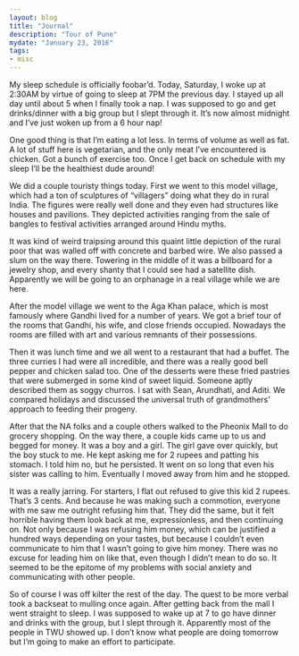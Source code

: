 ```yaml
---
layout: blog
title: "Journal"
description: "Tour of Pune"
mydate: "January 23, 2016"
tags:
- misc
---
```


My sleep schedule is officially foobar’d. Today, Saturday, I woke up at 2:30AM by virtue of going to sleep at 7PM the previous day. I stayed up all day until about 5 when I finally took a nap. I was supposed to go and get drinks/dinner with a big group but I slept through it. It’s now almost midnight and I’ve just woken up from a 6 hour nap!

One good thing is that I’m eating a lot less. In terms of volume as well as fat. A lot of stuff here is vegetarian, and the only meat I’ve encountered is chicken. Got a bunch of exercise too. Once I get back on schedule with my sleep I’ll be the healthiest dude around!

We did a couple touristy things today. First we went to this model village, which had a ton of sculptures of “villagers” doing what they do in rural India. The figures were really well done and they even had structures like houses and pavilions. They depicted activities ranging from the sale of bangles to festival activities arranged around Hindu myths. 

It was kind of weird traipsing around this quaint little depiction of the rural poor that was walled off with concrete and barbed wire. We also passed a slum on the way there. Towering in the middle of it was a billboard for a jewelry shop, and every shanty that I could see had a satellite dish. Apparently we will be going to an orphanage in a real village while we are here.

After the model village we went to the Aga Khan palace, which is most famously where Gandhi lived for a number of years. We got a brief tour of the rooms that Gandhi, his wife, and close friends occupied. Nowadays the rooms are filled with art and various remnants of their possessions.

Then it was lunch time and we all went to a restaurant that had a buffet. The three curries I had were all incredible, and there was a really good bell pepper and chicken salad too. One of the desserts were these fried pastries that were submerged in some kind of sweet liquid. Someone aptly described them as soggy churros. I sat with Sean, Arundhati, and Aditi. We compared holidays and discussed the universal truth of grandmothers’ approach to feeding their progeny.

After that the NA folks and a couple others walked to the Pheonix Mall to do grocery shopping. On the way there, a couple kids came up to us and begged for money. It was a boy and a girl. The girl gave over quickly, but the boy stuck to me. He kept asking me for 2 rupees and patting his stomach. I told him no, but he persisted. It went on so long that even his sister was calling to him. Eventually I moved away from him and he stopped.

It was a really jarring. For starters, I flat out refused to give this kid 2 rupees. That’s 3 cents. And because he was making such a commotion, everyone with me saw me outright refusing him that. They did the same, but it felt horrible having them look back at me, expressionless, and then continuing on. Not only because I was refusing him money, which can be justified a hundred ways depending on your tastes, but because I couldn’t even communicate to him that I wasn’t going to give him money. There was no excuse for leading him on like that, even though I didn’t mean to do so. It seemed to be the epitome of my problems with social anxiety and communicating with other people. 

So of course I was off kilter the rest of the day. The quest to be more verbal took a backseat to mulling once again. After getting back from the mall I went straight to sleep. I was supposed to wake up at 7 to go have dinner and drinks with the group, but I slept through it. Apparently most of the people in TWU showed up. I don’t know what people are doing tomorrow but I’m going to make an effort to participate.


